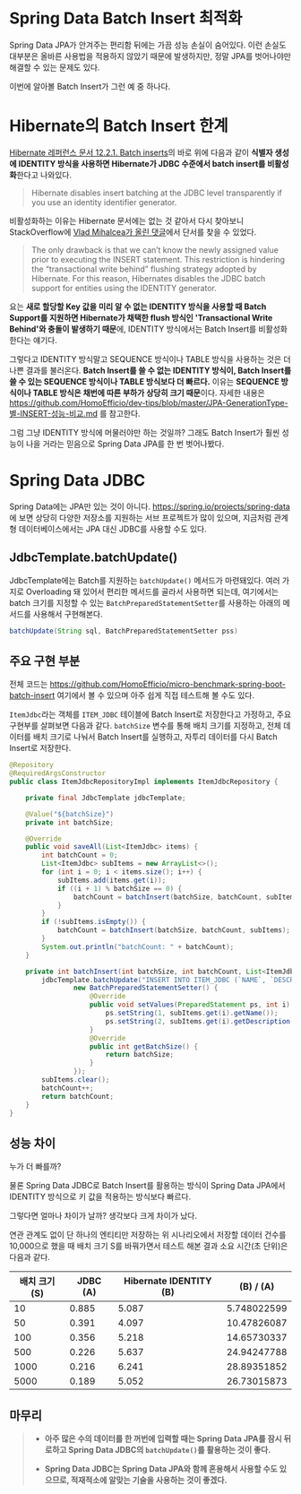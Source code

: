 # Spring Data Batch Insert 최적화

Spring Data JPA가 안겨주는 편리함 뒤에는 가끔 성능 손실이 숨어있다. 이런 손실도 대부분은 올바른 사용법을 적용하지 않았기 때문에 발생하지만, 정말 JPA를 벗어나야만 해결할 수 있는 문제도 있다.

이번에 알아볼 Batch Insert가 그런 예 중 하나다.

# Hibernate의 Batch Insert 한계

[Hibernate 레퍼런스 문서 12.2.1. Batch inserts](https://docs.jboss.org/hibernate/orm/5.4/userguide/html_single/Hibernate_User_Guide.html#batch-session-batch-insert)의 바로 위에 다음과 같이 **식별자 생성에 IDENTITY 방식을 사용하면 Hibernate가 JDBC 수준에서 batch insert를 비활성화**한다고 나와있다.

>Hibernate disables insert batching at the JDBC level transparently if you use an identity identifier generator.

비활성화하는 이유는 Hibernate 문서에는 없는 것 같아서 다시 찾아보니 StackOverflow에 [Vlad Mihalcea가 올린 댓글](https://stackoverflow.com/a/27732138)에서 단서를 찾을 수 있었다.

>The only drawback is that we can’t know the newly assigned value prior to executing the INSERT statement. This restriction is hindering the “transactional write behind” flushing strategy adopted by Hibernate. For this reason, Hibernates disables the JDBC batch support for entities using the IDENTITY generator.

요는 **새로 할당할 Key 값을 미리 알 수 없는 IDENTITY 방식을 사용할 때 Batch Support를 지원하면 Hibernate가 채택한 flush 방식인 'Transactional Write Behind'와 충돌이 발생하기 때문**에, IDENTITY 방식에서는 Batch Insert를 비활성화 한다는 얘기다. 

그렇다고 IDENTITY 방식말고 SEQUENCE 방식이나 TABLE 방식을 사용하는 것은 더 나쁜 결과를 불러온다. **Batch Insert를 쓸 수 없는 IDENTITY 방식이, Batch Insert를 쓸 수 있는 SEQUENCE 방식이나 TABLE 방식보다 더 빠르다.** 이유는 **SEQUENCE 방식이나 TABLE 방식은 채번에 따른 부하가 상당히 크기 때문**이다. 자세한 내용은 https://github.com/HomoEfficio/dev-tips/blob/master/JPA-GenerationType-별-INSERT-성능-비교.md 를 참고한다.

그럼 그냥 IDENTITY 방식에 머물러야만 하는 것일까? 그래도 Batch Insert가 훨씬 성능이 나을 거라는 믿음으로 Spring Data JPA를 한 번 벗어나봤다.

# Spring Data JDBC

Spring Data에는 JPA만 있는 것이 아니다. https://spring.io/projects/spring-data 에 보면 상당히 다양한 저장소를 지원하는 서브 프로젝트가 많이 있으며, 지금처럼 관계형 데이터베이스에서는 JPA 대신 JDBC를 사용할 수도 있다.

## JdbcTemplate.batchUpdate()

JdbcTemplate에는 Batch를 지원하는 `batchUpdate()` 메서드가 마련돼있다. 여러 가지로 Overloading 돼 있어서 편리한 메서드를 골라서 사용하면 되는데, 여기에서는 batch 크기를 지정할 수 있는 `BatchPreparedStatementSetter`를 사용하는 아래의 메서드를 사용해서 구현해본다.

```java
batchUpdate(String sql, BatchPreparedStatementSetter pss)
```

## 주요 구현 부분

전체 코드는 https://github.com/HomoEfficio/micro-benchmark-spring-boot-batch-insert 여기에서 볼 수 있으며 아주 쉽게 직접 테스트해 볼 수도 있다. 

`ItemJdbc`라는 객체를 `ITEM_JDBC` 테이블에 Batch Insert로 저장한다고 가정하고, 주요 구현부를 살펴보면 다음과 같다. `batchSize` 변수를 통해 배치 크기를 지정하고, 전체 데이터를 배치 크기로 나눠서 Batch Insert를 실행하고, 자투리 데이터를 다시 Batch Insert로 저장한다.

```java
@Repository
@RequiredArgsConstructor
public class ItemJdbcRepositoryImpl implements ItemJdbcRepository {

    private final JdbcTemplate jdbcTemplate;

    @Value("${batchSize}")
    private int batchSize;

    @Override
    public void saveAll(List<ItemJdbc> items) {
        int batchCount = 0;
        List<ItemJdbc> subItems = new ArrayList<>();
        for (int i = 0; i < items.size(); i++) {
            subItems.add(items.get(i));
            if ((i + 1) % batchSize == 0) {
                batchCount = batchInsert(batchSize, batchCount, subItems);
            }
        }
        if (!subItems.isEmpty()) {
            batchCount = batchInsert(batchSize, batchCount, subItems);
        }
        System.out.println("batchCount: " + batchCount);
    }

    private int batchInsert(int batchSize, int batchCount, List<ItemJdbc> subItems) {
        jdbcTemplate.batchUpdate("INSERT INTO ITEM_JDBC (`NAME`, `DESCRIPTION`) VALUES (?, ?)",
                new BatchPreparedStatementSetter() {
                    @Override
                    public void setValues(PreparedStatement ps, int i) throws SQLException {
                        ps.setString(1, subItems.get(i).getName());
                        ps.setString(2, subItems.get(i).getDescription());
                    }
                    @Override
                    public int getBatchSize() {
                        return batchSize;
                    }
                });
        subItems.clear();
        batchCount++;
        return batchCount;
    }
}
```

## 성능 차이

누가 더 빠를까?

물론 Spring Data JDBC로 Batch Insert를 활용하는 방식이 Spring Data JPA에서 IDENTITY 방식으로 키 값을 적용하는 방식보다 빠르다.

그렇다면 얼마나 차이가 날까? 생각보다 크게 차이가 났다.

연관 관계도 없이 단 하나의 엔티티만 저장하는 위 시나리오에서 저장할 데이터 건수를 10,000으로 했을 때 배치 크기 S를 바꿔가면서 테스트 해본 결과 소요 시간(초 단위)은 다음과 같다.

배치 크기(S) | JDBC (A) | Hibernate IDENTITY (B) | (B) / (A)
---|---|---|---
10 | 0.885 |  5.087 |  5.748022599
50 |  0.391 |  4.097 |  10.47826087
100 | 0.356 |  5.218 |  14.65730337
500 | 0.226 |  5.637 |  24.94247788
1000 |   0.216 |  6.241 |  28.89351852
5000 |   0.189 |  5.052 |  26.73015873


## 마무리

>- **아주 많은 수의 데이터를 한 꺼번에 입력할 때는 Spring Data JPA를 잠시 뒤로하고 Spring Data JDBC의 `batchUpdate()`를 활용하는 것이 좋다.**
>
>- **Spring Data JDBC는 Spring Data JPA와 함께 혼용해서 사용할 수도 있으므로, 적재적소에 알맞는 기술을 사용하는 것이 좋겠다.**

